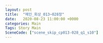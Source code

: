 ```yaml
---
layout: post
title:  "메인_회상_013~028장"
date:   2020-08-23 11:00:00 +0000
categories: Main
Tags: Story Main
SceneCode: ["scene_skip_cp013-028_q1_s10"]
---
```

